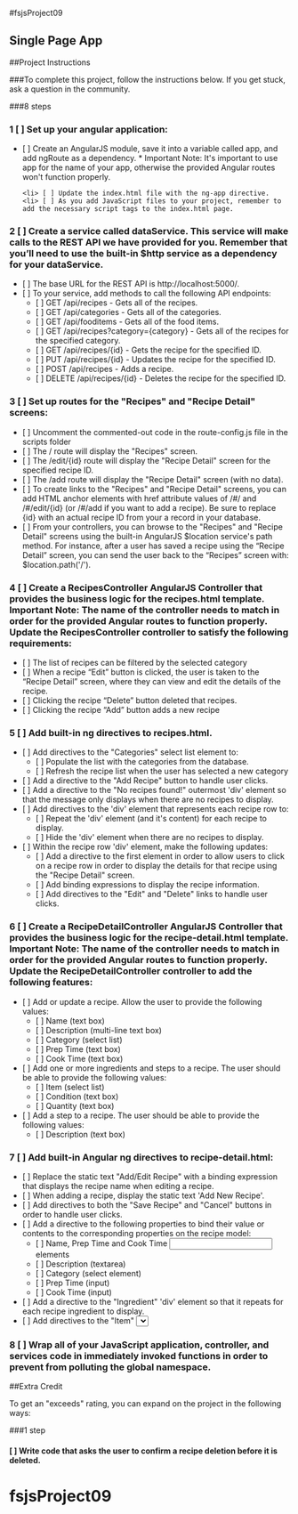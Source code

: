 #fsjsProject09
## Single Page App

##Project Instructions

###To complete this project, follow the instructions below. If you get stuck, ask a question in the community.

 ###8 steps
 ### 1 [ ] Set up your angular application:
<ul>
    <li> [ ] Create an AngularJS module, save it into a variable called app, and add ngRoute as a dependency. * Important Note: It's important to use app for the name of your app, otherwise the provided Angular routes won't function properly.
    
    <li> [ ] Update the index.html file with the ng-app directive.
    <li> [ ] As you add JavaScript files to your project, remember to add the necessary script tags to the index.html page.
</ul>

### 2 [ ] Create a service called dataService. This service will make calls to the REST API we have provided for you. Remember that you’ll need to use the built-in $http service as a dependency for your dataService.
<ul>
    <li> [ ] The base URL for the REST API is http://localhost:5000/.
    <li> [ ] To your service, add methods to call the following API endpoints:
    <ul>
        <li> [ ] GET /api/recipes - Gets all of the recipes.
        <li> [ ] GET /api/categories - Gets all of the categories.
        <li> [ ] GET /api/fooditems - Gets all of the food items.
        <li> [ ] GET /api/recipes?category={category} - Gets all of the recipes for the specified category.
        <li> [ ] GET /api/recipes/{id} - Gets the recipe for the specified ID.
        <li> [ ] PUT /api/recipes/{id} - Updates the recipe for the specified ID.
        <li> [ ] POST /api/recipes - Adds a recipe.
        <li> [ ] DELETE /api/recipes/{id} - Deletes the recipe for the specified ID.
    </ul>
</ul>

### 3 [ ] Set up routes for the "Recipes" and "Recipe Detail" screens:
<ul>
    <li> [ ] Uncomment the commented-out code in the route-config.js file in the scripts folder
    <li> [ ] The / route will display the "Recipes" screen.
    <li> [ ] The /edit/{id} route will display the "Recipe Detail" screen for the specified recipe ID.
    <li> [ ] The /add route will display the "Recipe Detail" screen (with no data).
    <li> [ ] To create links to the "Recipes" and "Recipe Detail" screens, you can add HTML anchor elements with href attribute values of /#/ and /#/edit/{id} (or /#/add if you want to add a recipe). Be sure to replace {id} with an actual recipe ID from your a record in your database.
    <li> [ ] From your controllers, you can browse to the "Recipes" and "Recipe Detail" screens using the built-in AngularJS $location service's path method. For instance, after a user has saved a recipe using the “Recipe Detail” screen, you can send the user back to the “Recipes” screen with: $location.path('/').
</ul>

### 4 [ ] Create a RecipesController AngularJS Controller that provides the business logic for the recipes.html template. Important Note: The name of the controller needs to match in order for the provided Angular routes to function properly. Update the RecipesController controller to satisfy the following requirements:
<ul>
    <li> [ ] The list of recipes can be filtered by the selected category
    <li> [ ] When a recipe “Edit” button is clicked, the user is taken to the “Recipe Detail” screen, where they can view and edit the details of the recipe.
    <li> [ ] Clicking the recipe “Delete” button deleted that recipes.
    <li> [ ] Clicking the recipe “Add” button adds a new recipe
</ul>

### 5 [ ] Add built-in ng directives to recipes.html.
<ul>
    <li> [ ] Add directives to the "Categories" select list element to:
    <ul>
        <li> [ ] Populate the list with the categories from the database.
        <li> [ ] Refresh the recipe list when the user has selected a new category
    </ul>
    <li> [ ] Add a directive to the "Add Recipe" button to handle user clicks.
    <li> [ ] Add a directive to the "No recipes found!" outermost 'div' element so that the message only displays when there are no recipes to display.
    <li> [ ] Add directives to the 'div' element that represents each recipe row to:
    <ul>
        <li> [ ] Repeat the 'div' element (and it's content) for each recipe to display.
        <li> [ ] Hide the 'div' element when there are no recipes to display.
    </ul>
    <li> [ ] Within the recipe row 'div' element, make the following updates:
    <ul>
        <li> [ ] Add a directive to the first <a> element in order to allow users to click on a recipe row in order to display the details for that recipe using the "Recipe Detail" screen.
        <li> [ ] Add binding expressions to display the recipe information.
        <li> [ ] Add directives to the "Edit" and "Delete" links to handle user clicks.
    </ul>
</ul>

### 6 [ ] Create a RecipeDetailController AngularJS Controller that provides the business logic for the recipe-detail.html template. Important Note: The name of the controller needs to match in order for the provided Angular routes to function properly. Update the RecipeDetailController controller to add the following features:
<ul>
    <li> [ ] Add or update a recipe. Allow the user to provide the following values:
    <ul>
        <li> [ ] Name (text box)
        <li> [ ] Description (multi-line text box)
        <li> [ ] Category (select list)
        <li> [ ] Prep Time (text box)
        <li> [ ] Cook Time (text box)
    </ul>
    <li> [ ] Add one or more ingredients and steps to a recipe. The user should be able to provide the following values:
    <ul>
        <li> [ ] Item (select list)
        <li> [ ] Condition (text box)
        <li> [ ] Quantity (text box)
    </ul>
    <li> [ ] Add a step to a recipe. The user should be able to provide the following values:
    <ul>
        <li> [ ] Description (text box)
    </ul>
</ul>

### 7 [ ] Add built-in Angular ng directives to recipe-detail.html:
<ul>
    <li> [ ] Replace the static text "Add/Edit Recipe" with a binding expression that displays the recipe name when editing a recipe.
    <li> [ ] When adding a recipe, display the static text 'Add New Recipe'.
    <li> [ ] Add directives to both the "Save Recipe" and "Cancel" buttons in order to handle user clicks.
    <li> [ ] Add a directive to the following properties to bind their value or contents to the corresponding properties on the recipe model:
    <ul>
        <li> [ ] Name, Prep Time and Cook Time <input> elements
        <li> [ ] Description (textarea)
        <li> [ ] Category (select element)
        <li> [ ] Prep Time (input)
        <li> [ ] Cook Time (input)
    </ul>
    <li> [ ] Add a directive to the "Ingredient" 'div' element so that it repeats for each recipe ingredient to display.
    <li> [ ] Add directives to the "Item" <select> element to bind its value to the recipe ingredient model's foodItem property and to populate the list with the food items from the database.
    <li> [ ] Add a directive to the "Condition" <input> element to bind its value to the recipe ingredient model's condition property.
    <li> [ ] Add a directive to the "Amount" <input> element to bind its value to the recipe ingredient model's amount property.
    <li> [ ] Add a directive to the "Delete" <a> element so that you can delete the recipe ingredient when the user clicks on the link.
    <li> [ ] Add a directive to the "Add Another Ingredient" <button> element in order to handle when the user clicks to add a new recipe ingredient.
    <li> [ ] Add a directive to the "Step" 'div' element so that it repeats for each recipe step to display.
    <li> [ ] Add a directive to the "Description" <input> element to bind its value to the recipe step model's description property.
    <li> [ ] Add a directive to the "Delete" <a> element so that you can delete the recipe step when the user clicks on the link.
    <li> [ ] Add a directive to the "Add Another Step" <button> element in order to handle when the user clicks to add a new recipe step.
</ul>

### 8 [ ] Wrap all of your JavaScript application, controller, and services code in immediately invoked functions in order to prevent from polluting the global namespace.

##Extra Credit

To get an "exceeds" rating, you can expand on the project in the following ways:

###1 step
 
#### [ ] Write code that asks the user to confirm a recipe deletion before it is deleted.
# fsjsProject09
